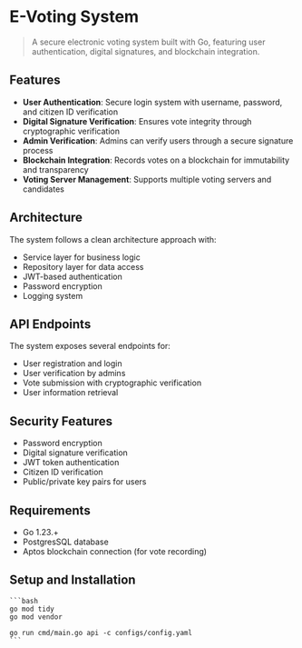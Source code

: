 # E-Voting System
> A secure electronic voting system built with Go, featuring user authentication, digital signatures, and blockchain integration.  

## Features
- **User Authentication**: Secure login system with username, password, and citizen ID verification
- **Digital Signature Verification**: Ensures vote integrity through cryptographic verification
- **Admin Verification**: Admins can verify users through a secure signature process
- **Blockchain Integration**: Records votes on a blockchain for immutability and transparency
- **Voting Server Management**: Supports multiple voting servers and candidates

## Architecture
The system follows a clean architecture approach with:  
- Service layer for business logic
- Repository layer for data access
- JWT-based authentication
- Password encryption
- Logging system

## API Endpoints
The system exposes several endpoints for:  
- User registration and login
- User verification by admins
- Vote submission with cryptographic verification
- User information retrieval

## Security Features
- Password encryption
- Digital signature verification
- JWT token authentication
- Citizen ID verification
- Public/private key pairs for users

## Requirements
- Go 1.23.+
- PostgresSQL database
- Aptos blockchain connection (for vote recording)

## Setup and Installation
    ```bash
    go mod tidy
    go mod vendor

    go run cmd/main.go api -c configs/config.yaml
    ```